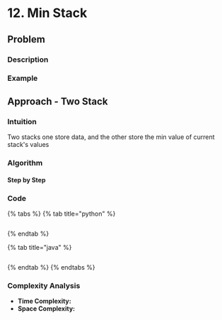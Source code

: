 # 12. Min Stack

## Problem

### Description

### Example

## Approach - Two Stack 

### Intuition

Two stacks one store data, and the other store the min value of current stack's values

### Algorithm

#### Step by Step

### Code

{% tabs %}
{% tab title="python" %}
```python

```
{% endtab %}

{% tab title="java" %}
```

```
{% endtab %}
{% endtabs %}

### Complexity Analysis

* **Time Complexity:**
* **Space Complexity:**

